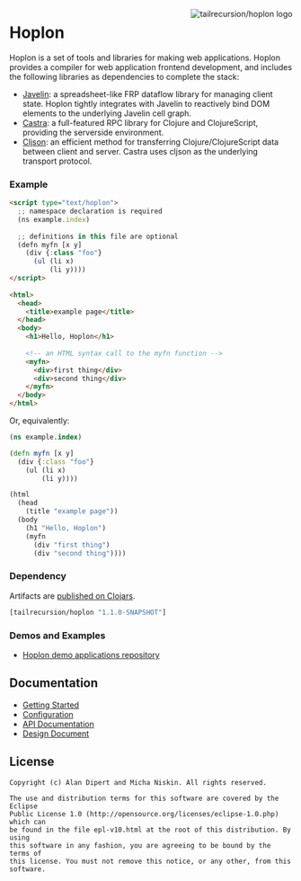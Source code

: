 <img src="https://raw.github.com/tailrecursion/hoplon/dox/img/Hoplite.jpg"
alt="tailrecursion/hoplon logo" title="tailrecursion/hoplon logo"
align="right"/>

# Hoplon

Hoplon is a set of tools and libraries for making web applications. Hoplon
provides a compiler for web application frontend development, and includes
the following libraries as dependencies to complete the stack:

* [Javelin][1]: a spreadsheet-like FRP dataflow library for managing client
  state. Hoplon tightly integrates with Javelin to reactively bind DOM elements
  to the underlying Javelin cell graph.
* [Castra][2]: a full-featured RPC library for Clojure and
  ClojureScript, providing the serverside environment.
* [Cljson][3]: an efficient method for transferring Clojure/ClojureScript data
  between client and server. Castra uses cljson as the underlying transport
  protocol.

### Example

```html
<script type="text/hoplon">
  ;; namespace declaration is required
  (ns example.index)
  
  ;; definitions in this file are optional
  (defn myfn [x y]
    (div {:class "foo"}
      (ul (li x)
          (li y))))
</script>
    
<html>
  <head>
    <title>example page</title>
  </head>
  <body>
    <h1>Hello, Hoplon</h1>
    
    <!-- an HTML syntax call to the myfn function -->
    <myfn>
      <div>first thing</div>
      <div>second thing</div>
    </myfn>
  </body>
</html>
```

Or, equivalently:

```clojure
(ns example.index)

(defn myfn [x y]
  (div {:class "foo"}
    (ul (li x)
        (li y))))

(html
  (head
    (title "example page"))
  (body
    (h1 "Hello, Hoplon")
    (myfn
      (div "first thing")
      (div "second thing"))))
```

### Dependency

Artifacts are [published on Clojars][4]. 

```clojure
[tailrecursion/hoplon "1.1.0-SNAPSHOT"]
```

### Demos and Examples

* [Hoplon demo applications repository][5]

## Documentation

* [Getting Started][6]
* [Configuration][7]
* [API Documentation][8]
* [Design Document][9]

## License

```
Copyright (c) Alan Dipert and Micha Niskin. All rights reserved.

The use and distribution terms for this software are covered by the Eclipse
Public License 1.0 (http://opensource.org/licenses/eclipse-1.0.php) which can
be found in the file epl-v10.html at the root of this distribution. By using
this software in any fashion, you are agreeing to be bound by the terms of
this license. You must not remove this notice, or any other, from this software.
```

[1]: https://github.com/tailrecursion/javelin
[2]: https://github.com/tailrecursion/castra
[3]: https://github.com/tailrecursion/cljson
[4]: https://clojars.org/tailrecursion/hoplon
[5]: https://github.com/tailrecursion/hoplon-demos
[6]: https://github.com/tailrecursion/hoplon/blob/master/doc/Getting-Started.md
[7]: https://github.com/tailrecursion/hoplon/blob/master/doc/Getting-Started.md
[8]: https://github.com/tailrecursion/hoplon/blob/master/doc/Getting-Started.md
[9]: https://github.com/tailrecursion/hoplon/blob/master/doc/Design.md
